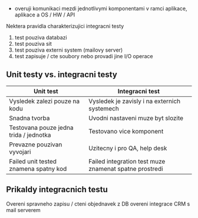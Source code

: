 - overuji komunikaci mezdi jednotlivymi komponentami v ramci aplikace, aplikace a OS / HW / API

Nektera pravidla charakterizujici integracni testy
1. test pouziva databazi
2. test pouziva sit
3. test pouziva externi system (mailovy server)
4. test zapisuje / cte soubory nebo provadi jine I/O operace

## Unit testy vs. integracni testy

| Unit test | Integracni test |
|--------|--------|
| Vysledek zalezi pouze na kodu | Vysledek je zavisly i na externich systemech |
| Snadna tvorba | Uvodni nastaveni muze byt slozite |
| Testovana pouze jedna trida / jednotka | Testovano vice komponent|
| Prevazne pouzivan vyvojari | Uzitecny i pro QA, help desk |
| Failed unit tested znamena spatny kod | Failed integration test muze znamenat spatne prostredi |

## Prikaldy integracnich testu
Overeni spravneho zapisu / cteni objednavek z DB
overeni integrace CRM s mail serverem

